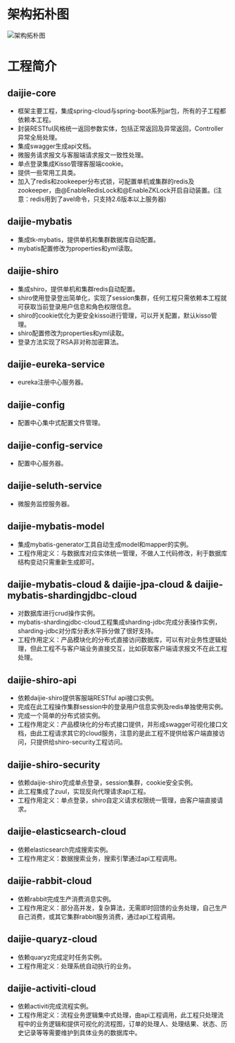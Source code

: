 # 架构拓朴图
![架构拓朴图](http://a1.qpic.cn/psb?/V14KUPlZ1oRvxL/9kRazxnujXv0imPslwT*YCJr93o73Oaucso7uxJUexc!/b/dPMAAAAAAAAA&bo=CQOAAgAAAAARAL8!&rf=viewer_4&t=5)
# 工程简介
## daijie-core
* 框架主要工程，集成spring-cloud与spring-boot系列jar包，所有的子工程都依赖本工程。
* 封装RESTful风格统一返回参数实体，包括正常返回及异常返回，Controller异常全局处理。
* 集成swagger生成api文档。
* 微服务请求报文与客服端请求报文一致性处理。
* 单点登录集成Kisso管理客服端cookie。
* 提供一些常用工具类。
* 加入了redis和zookeeper分布式锁，可配置单机或集群的redis及zookeeper，由@EnableRedisLock和@EnableZKLock开启自动装置。(注意：redis用到了avel命令，只支持2.6版本以上服务器)
## daijie-mybatis
* 集成tk-mybatis，提供单机和集群数据库自动配置。
* mybatis配置修改为properties和yml读取。
## daijie-shiro
* 集成shiro，提供单机和集群redis自动配置。
* shiro使用登录登出简单化，实现了session集群，任何工程只需依赖本工程就可获取当前登录用户信息和角色权限信息。
* shiro的cookie优化为更安全kisso进行管理，可以开关配置，默认kisso管理。
* shiro配置修改为properties和yml读取。
* 登录方法实现了RSA非对称加密算法。
## daijie-eureka-service
* eureka注册中心服务器。
## daijie-config
* 配置中心集中式配置文件管理。
## daijie-config-service
* 配置中心服务器。
## daijie-seluth-service
* 微服务监控服务器。
## daijie-mybatis-model
* 集成mybatis-generator工具自动生成model和mapper的实例。
* 工程作用定义：与数据库对应实体统一管理，不做人工代码修改，利于数据库结构变动只需重新生成即可。
## daijie-mybatis-cloud & daijie-jpa-cloud & daijie-mybatis-shardingjdbc-cloud
* 对数据库进行crud操作实例。
* mybatis-shardingjdbc-cloud工程集成sharding-jdbc完成分表操作实例，sharding-jdbc对分库分表水平拆分做了很好支持。
* 工程作用定义：产品模块化的分布式直接访问数据库，可以有对业务性逻辑处理，但此工程不与客户端业务直接交互，比如获取客户端请求报文不在此工程处理。
## daijie-shiro-api
* 依赖daijie-shiro提供客服端RESTful api接口实例。
* 完成在此工程操作集群session中的登录用户信息实例及redis单独使用实例。
* 完成一个简单的分布式锁实例。
* 工程作用定义：产品模块化的分布式接口提供，并形成swagger可视化接口文档，由此工程请求其它的cloud服务，注意的是此工程不提供给客户端直接访问，只提供给shiro-security工程访问。
## daijie-shiro-security
* 依赖daijie-shiro完成单点登录，session集群，cookie安全实例。
* 此工程集成了zuul，实现反向代理请求api工程。
* 工程作用定义：单点登录，shiro自定义请求权限统一管理，由客户端直接请求。
## daijie-elasticsearch-cloud
* 依赖elasticsearch完成搜索实例。
* 工程作用定义：数据搜索业务，搜索引擎通过api工程调用。
## daijie-rabbit-cloud
* 依赖rabbit完成生产消费消息实例。
* 工程作用定义：部分高并发，复杂算法，无需即时回馈的业务处理，自己生产自己消费，或其它集群rabbit服务消费，通过api工程调用。
## daijie-quaryz-cloud
* 依赖quaryz完成定时任务实例。
* 工程作用定义：处理系统自动执行的业务。
## daijie-activiti-cloud
* 依赖activiti完成流程实例。
* 工程作用定义：流程业务逻辑集中式处理，由api工程调用，此工程只处理流程中的业务逻辑和提供可视化的流程图，订单的处理人、处理结果、状态、历史记录等等需要维护到具体业务的数据库中。
